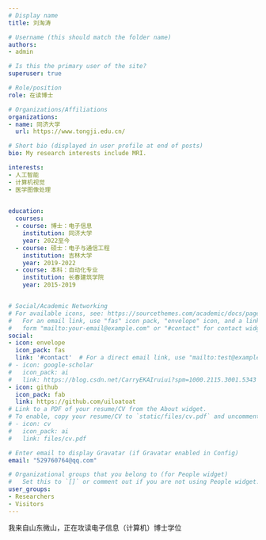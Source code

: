 ```yaml
---
# Display name
title: 刘淘涛

# Username (this should match the folder name)
authors:
- admin

# Is this the primary user of the site?
superuser: true

# Role/position
role: 在读博士

# Organizations/Affiliations
organizations:
- name: 同济大学
  url: https://www.tongji.edu.cn/

# Short bio (displayed in user profile at end of posts)
bio: My research interests include MRI.

interests:
- 人工智能
- 计算机视觉
- 医学图像处理
  

education:
  courses:
  - course: 博士：电子信息
    institution: 同济大学
    year: 2022至今
  - course: 硕士：电子与通信工程
    institution: 吉林大学
    year: 2019-2022
  - course: 本科：自动化专业
    institution: 长春建筑学院
    year: 2015-2019


# Social/Academic Networking
# For available icons, see: https://sourcethemes.com/academic/docs/page-builder/#icons
#   For an email link, use "fas" icon pack, "envelope" icon, and a link in the
#   form "mailto:your-email@example.com" or "#contact" for contact widget.
social:
- icon: envelope
  icon_pack: fas
  link: '#contact'  # For a direct email link, use "mailto:test@example.org".
# - icon: google-scholar
#   icon_pack: ai
#   link: https://blog.csdn.net/CarryEKAIruiui?spm=1000.2115.3001.5343
- icon: github
  icon_pack: fab
  link: https://github.com/uiloatoat
# Link to a PDF of your resume/CV from the About widget.
# To enable, copy your resume/CV to `static/files/cv.pdf` and uncomment the lines below.
# - icon: cv
#   icon_pack: ai
#   link: files/cv.pdf

# Enter email to display Gravatar (if Gravatar enabled in Config)
email: "529760764@qq.com"

# Organizational groups that you belong to (for People widget)
#   Set this to `[]` or comment out if you are not using People widget.
user_groups:
- Researchers
- Visitors
---
```

我来自山东微山，正在攻读电子信息（计算机）博士学位
